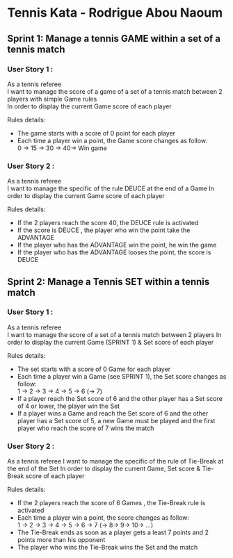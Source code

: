 # Tennis Kata - Rodrigue Abou Naoum

## Sprint 1: Manage a tennis GAME within a set of a tennis match

### User Story 1 :

As a tennis referee \
I want to manage the score of a game of a set of a tennis match between 2 players with simple Game rules\
In order to display the current Game score of each player

Rules details:
* The game starts with a score of 0 point for each player
* Each time a player win a point, the Game score changes as follow:\
0 -> 15 -> 30 -> 40-> Win game

### User Story 2 :

As a tennis referee\
I want to manage the specific of the rule DEUCE at the end of a Game
In order to display the current Game score of each player

Rules details: 
* If the 2 players reach the score 40, the DEUCE rule is activated
* If the score is DEUCE , the player who  win the point take the ADVANTAGE
* If the player who has the ADVANTAGE win the  point, he win the game
* If the player who has the ADVANTAGE looses the point, the score is DEUCE

##

## Sprint 2: Manage a Tennis SET within a tennis match

### User Story 1 :

As a tennis referee\
I want to manage the score of a set of a tennis match between 2 players
In order to display the current Game (SPRINT 1) & Set score of each player
 
Rules details:
* The set starts with a score of 0 Game for each player
* Each time a player win a Game (see SPRINT 1), the Set score changes as follow:\
1 -> 2 -> 3 -> 4 -> 5 -> 6 (-> 7)
* If a player reach the Set score of 6 and the other player has a Set score of 4 or lower, the player win the Set
* If a player wins a Game and reach the Set score of 6 and the other player has a Set score of 5, a new Game must be played and the first player who reach the score of 7 wins the match

### User Story 2 :

As a tennis referee
I want to manage the specific of the rule of Tie-Break at the end of the Set
In order to display the current Game, Set score & Tie-Break score of each player
 
Rules details: 
* If the 2 players reach the score of 6 Games , the Tie-Break rule is activated
* Each time a player win a point, the score changes as follow: \
1 -> 2 -> 3 -> 4 -> 5 -> 6 -> 7 (-> 8-> 9-> 10-> …)
* The Tie-Break ends as soon as a player gets a least 7 points and 2 points more than his opponent
* The player who wins the Tie-Break wins the Set and the match

